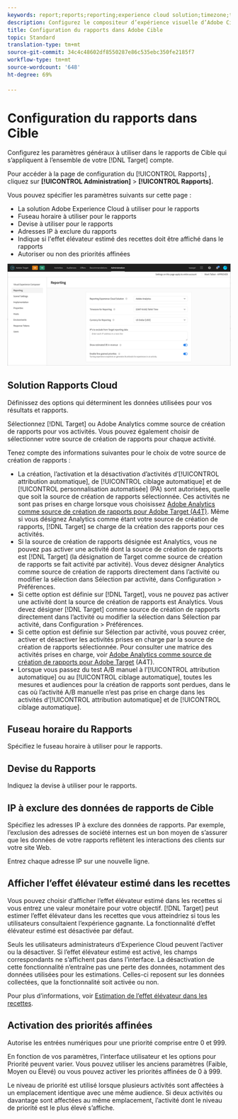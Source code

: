 ```yaml
---
keywords: report;reports;reporting;experience cloud solution;timezone;time zone;currency;exclude IPs;estimated lift in revenue;revenue;lift in revenue;fine-grained priorities;fine-grained
description: Configurez le compositeur d’expérience visuelle d’Adobe Cible en spécifiant ses paramètres généraux, la configuration de la fenêtre d’affichage mobile et les sélecteurs CSS.
title: Configuration du rapports dans Adobe Cible
topic: Standard
translation-type: tm+mt
source-git-commit: 34c4c48602df8550287e86c535ebc350fe2185f7
workflow-type: tm+mt
source-wordcount: '648'
ht-degree: 69%

---
```



# Configuration du rapports dans Cible

Configurez les paramètres généraux à utiliser dans le rapports de Cible qui s’appliquent à l’ensemble de votre [!DNL Target] compte.

Pour accéder à la page de configuration du [!UICONTROL Rapports] , cliquez sur **[!UICONTROL Administration]** > **[!UICONTROL Rapports].**

Vous pouvez spécifier les paramètres suivants sur cette page :

* La solution Adobe Experience Cloud à utiliser pour le rapports
* Fuseau horaire à utiliser pour le rapports
* Devise à utiliser pour le rapports
* Adresses IP à exclure du rapports
* Indique si l&#39;effet élévateur estimé des recettes doit être affiché dans le rapports
* Autoriser ou non des priorités affinées

![Rapports de page](/help/administrating-target/assets/reporting.png)

## Solution Rapports Cloud

Définissez des options qui déterminent les données utilisées pour vos résultats et rapports.

Sélectionnez [!DNL Target] ou Adobe Analytics comme source de création de rapports pour vos activités. Vous pouvez également choisir de sélectionner votre source de création de rapports pour chaque activité.

Tenez compte des informations suivantes pour le choix de votre source de création de rapports :

* La création, l’activation et la désactivation d’activités d’[!UICONTROL attribution automatique], de [!UICONTROL ciblage automatique] et de [!UICONTROL personnalisation automatisée] (PA) sont autorisées, quelle que soit la source de création de rapports sélectionnée. Ces activités ne sont pas prises en charge lorsque vous choisissez [Adobe Analytics comme source de création de rapports pour Adobe Target (A4T)](/help/c-integrating-target-with-mac/a4t/a4t.md). Même si vous désignez Analytics comme étant votre source de création de rapports, [!DNL Target] se charge de la création des rapports pour ces activités.
* Si la source de création de rapports désignée est Analytics, vous ne pouvez pas activer une activité dont la source de création de rapports est [!DNL Target] (la désignation de Target comme source de création de rapports se fait activité par activité). Vous devez désigner Analytics comme source de création de rapports directement dans l’activité ou modifier la sélection dans Sélection par activité, dans Configuration > Préférences.
* Si cette option est définie sur [!DNL Target], vous ne pouvez pas activer une activité dont la source de création de rapports est Analytics. Vous devez désigner [!DNL Target] comme source de création de rapports directement dans l’activité ou modifier la sélection dans Sélection par activité, dans Configuration > Préférences.
* Si cette option est définie sur Sélection par activité, vous pouvez créer, activer et désactiver les activités prises en charge par la source de création de rapports sélectionnée. Pour consulter une matrice des activités prises en charge, voir [Adobe Analytics comme source de création de rapports pour Adobe Target](/help/c-integrating-target-with-mac/a4t/a4t.md) (A4T).
* Lorsque vous passez du test A/B manuel à l’[!UICONTROL attribution automatique] ou au [!UICONTROL ciblage automatique], toutes les mesures et audiences pour la création de rapports sont perdues, dans le cas où l’activité A/B manuelle n’est pas prise en charge dans les activités d’[!UICONTROL attribution automatique] et de [!UICONTROL ciblage automatique].

## Fuseau horaire du Rapports

Spécifiez le fuseau horaire à utiliser pour le rapports.

## Devise du Rapports

Indiquez la devise à utiliser pour le rapports.

## IP à exclure des données de rapports de Cible

Spécifiez les adresses IP à exclure des données de rapports. Par exemple, l’exclusion des adresses de société internes est un bon moyen de s’assurer que les données de votre rapports reflètent les interactions des clients sur votre site Web.

Entrez chaque adresse IP sur une nouvelle ligne.

## Afficher l’effet élévateur estimé dans les recettes

Vous pouvez choisir d’afficher l’effet élévateur estimé dans les recettes si vous entrez une valeur monétaire pour votre objectif. [!DNL Target] peut estimer l’effet élévateur dans les recettes que vous atteindriez si tous les utilisateurs consultaient l’expérience gagnante. La fonctionnalité d’effet élévateur estimé est désactivée par défaut.

Seuls les utilisateurs administrateurs d’Experience Cloud peuvent l’activer ou la désactiver. Si l’effet élévateur estimé est activé, les champs correspondants ne s’affichent pas dans l’interface. La désactivation de cette fonctionnalité n’entraîne pas une perte des données, notamment des données utilisées pour les estimations. Celles-ci reposent sur les données collectées, que la fonctionnalité soit activée ou non.

Pour plus d’informations, voir [Estimation de l’effet élévateur dans les recettes](/help/administrating-target/r-target-account-preferences/estimating-lift-in-revenue.md).

## Activation des priorités affinées

Autorise les entrées numériques pour une priorité comprise entre 0 et 999.

En fonction de vos paramètres, l’interface utilisateur et les options pour Priorité peuvent varier. Vous pouvez utiliser les anciens paramètres (Faible, Moyen ou Élevé) ou vous pouvez activer les priorités affinées de 0 à 999.

Le niveau de priorité est utilisé lorsque plusieurs activités sont affectées à un emplacement identique avec une même audience. Si deux activités ou davantage sont affectées au même emplacement, l’activité dont le niveau de priorité est le plus élevé s’affiche.
